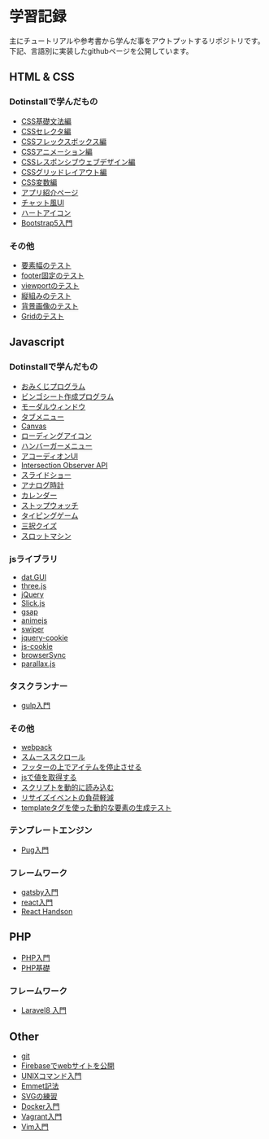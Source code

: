 
<html lang="ja">
  <head>
    <meta charset="UTF-8"/>
    <meta http-equiv="X-UA-Compatible" content="IE=edge"/>
    <meta name="viewport" content="width=device-width, initial-scale=1.0"/>
  </head>
  <body> 
    <h1>学習記録</h1>
    <p>主にチュートリアルや参考書から学んだ事をアウトプットするリポジトリです。<br>下記、言語別に実装したgithubページを公開しています。</p>
    <h2>HTML & CSS</h2>
    <h3>Dotinstallで学んだもの</h3>
    <ul> 
      <li><a href="https://takashitanaka.github.io/practice/css/dotinstall/css-basic/css-basic.html">CSS基礎文法編</a></li>
      <li><a href="https://takashitanaka.github.io/practice/css/dotinstall/css-selector/css-selector.html">CSSセレクタ編</a></li>
      <li><a href="https://takashitanaka.github.io/practice/css/dotinstall/css-flexbox/css-flexbox-main.html">CSSフレックスボックス編</a></li>
      <li><a href="https://takashitanaka.github.io/practice/css/dotinstall/css-animation/css-animation-main.html">CSSアニメーション編</a></li>
      <li><a href="https://takashitanaka.github.io/practice/css/dotinstall/css-responsive/index.html">CSSレスポンシブウェブデザイン編</a></li>
      <li><a href="https://takashitanaka.github.io/practice/css/dotinstall/css-gridLayout/">CSSグリッドレイアウト編</a></li>
      <li><a href="https://takashitanaka.github.io/practice/css/dotinstall/css-variables/index.html">CSS変数編</a></li>
      <li><a href="https://takashitanaka.github.io/practice/css/dotinstall/css-website/index.html">アプリ紹介ページ</a></li>
      <li><a href="https://takashitanaka.github.io/practice/css/dotinstall/chat-ui/chat-ui.html">チャット風UI</a></li>
      <li><a href="https://takashitanaka.github.io/practice/css/dotinstall/heart-icon/heart-icon.html">ハートアイコン</a></li>
      <li><a href="https://takashitanaka.github.io/practice/css/dotinstall/bootstrap5/index.html">Bootstrap5入門</a></li>
    </ul>
    <h3>その他</h3>
    <ul> 
      <li><a href="https://takashitanaka.github.io/practice/css/container-test/index.html">要素幅のテスト</a></li>
      <li><a href="https://takashitanaka.github.io/practice/css/footer-bottom/index.html">footer固定のテスト</a></li>
      <li><a href="https://takashitanaka.github.io/practice/html/viewport/index.html">viewportのテスト</a></li>
      <li><a href="https://takashitanaka.github.io/practice/css/vertical-typo/index.html">縦組みのテスト</a></li>
      <li><a href="https://takashitanaka.github.io/practice/css/cover-image/index.html">背景画像のテスト</a></li>
      <li><a href="https://takashitanaka.github.io/practice/css/grid/">Gridのテスト</a></li>
    </ul>
    <h2>Javascript</h2>
    <h3>Dotinstallで学んだもの</h3>
    <ul>
      <li><a href="https://takashitanaka.github.io/practice/js/dotinstall/omikuji/omikuji.html">おみくじプログラム</a></li>
      <li><a href="https://takashitanaka.github.io/practice/js/dotinstall/bingo/bingo.html">ビンゴシート作成プログラム</a></li>
      <li><a href="https://takashitanaka.github.io/practice/js/dotinstall/modalWindow/modalWindow.html">モーダルウィンドウ</a></li>
      <li><a href="https://takashitanaka.github.io/practice/js/dotinstall/tab/tab.html">タブメニュー</a></li>
      <li><a href="https://takashitanaka.github.io/practice/js/dotinstall/canvas/canvas.html">Canvas</a></li>
      <li><a href="https://takashitanaka.github.io/practice/js/dotinstall/loadingIcon/loadingIcon.html">ローディングアイコン</a></li>
      <li><a href="https://takashitanaka.github.io/practice/js/dotinstall/humbergerMenu/index.html">ハンバーガーメニュー</a></li>
      <li><a href="https://takashitanaka.github.io/practice/js/dotinstall/accordion/index.html">アコーディオンUI</a></li>
      <li><a href="https://takashitanaka.github.io/practice/js/dotinstall/intersectionObserverAPI/index.html">Intersection Observer API</a></li>
      <li><a href="https://takashitanaka.github.io/practice/js/dotinstall/slideShow/index.html">スライドショー</a></li>
      <li><a href="https://takashitanaka.github.io/practice/js/dotinstall/analogClock/index.html">アナログ時計</a></li>
      <li><a href="https://takashitanaka.github.io/practice/js/dotinstall/calendar/index.html">カレンダー</a></li>
      <li><a href="https://takashitanaka.github.io/practice/js/dotinstall/stopWatch/index.html">ストップウォッチ</a></li>
      <li><a href="https://takashitanaka.github.io/practice/js/dotinstall/typing/index.html">タイピングゲーム</a></li>
      <li><a href="https://takashitanaka.github.io/practice/js/dotinstall/quiz/index.html">三択クイズ</a></li>
      <li><a href="https://takashitanaka.github.io/practice/js/dotinstall/slot/index.html">スロットマシン</a></li>
    </ul>
    <h3>jsライブラリ</h3>
    <ul>
      <li><a href="https://takashitanaka.github.io/practice/js/library/datGUI/index.html">dat.GUI</a></li>
      <li><a href="https://takashitanaka.github.io/practice/js/library/threejs/">three.js</a></li>
      <li><a href="https://takashitanaka.github.io/practice/js/library/jquery/index.html">jQuery</a></li>
      <li><a href="https://takashitanaka.github.io/practice/js/library/slickjs/index.html">Slick.js</a></li>
      <li><a href="https://takashitanaka.github.io/practice/js/library/gsap/">gsap</a></li>
      <li><a href="https://takashitanaka.github.io/practice/js/library/animeJs/index.html">animejs</a></li>
      <li><a href="https://takashitanaka.github.io/practice/js/library/swiper/">swiper</a></li>
      <li><a href="https://takashitanaka.github.io/practice/js/library/jquery-cookie/">jquery-cookie</a></li>
      <li><a href="https://takashitanaka.github.io/practice/js/library/js-cookie/">js-cookie</a></li>
      <li><a href="https://takashitanaka.github.io/practice/js/library/browserSync/">browserSync</a></li>
      <li><a href="https://takashitanaka.github.io/practice/js/library/parallax.js/">parallax.js</a></li>
    </ul>
    <h3>タスクランナー</h3>
    <ul>
      <li><a href="https://takashitanaka.github.io/practice/js/task-runner/gulp/index.html">gulp入門</a></li>
    </ul>
    <h3>その他</h3>
    <ul>
      <li><a href="https://takashitanaka.github.io/practice/js/webpack/index.html">webpack</a></li>
      <li><a href="https://takashitanaka.github.io/practice/js/smoothScroll/index.html">スムーススクロール</a></li>
      <li><a href="https://takashitanaka.github.io/practice/js/fixedItemAboveFooter/index.html">フッターの上でアイテムを停止させる</a></li>
      <li><a href="https://takashitanaka.github.io/practice/js/measurement-value/index.html">jsで値を取得する</a></li>
      <li><a href="https://takashitanaka.github.io/practice/js/scriptChange/index.html">スクリプトを動的に読み込む</a></li>
      <li><a href="https://takashitanaka.github.io/practice/js/reductionResizeEvent/">リサイズイベントの負荷軽減</a></li>
      <li><a href="https://takashitanaka.github.io/practice/js/template/index.html">templateタグを使った動的な要素の生成テスト</a></li>
    </ul>
    <h3>テンプレートエンジン</h3>
    <ul> 
      <li><a href="https://takashitanaka.github.io/practice/js/template-engine/pug/">Pug入門</a></li>
    </ul>
    <h3>フレームワーク</h3>
    <ul> 
      <li><a href="https://takashitanaka.github.io/practice/js/frame-work/gatsbyTest/index.html">gatsby入門</a></li>
      <li><a href="https://takashitanaka.github.io/practice/js/frame-work/react/">react入門</a></li>
      <li><a href="https://takashitanaka.github.io/practice/js/frame-work/react-handson/">React Handson</a></li>
    </ul>
    <h2>PHP</h2>
    <ul>
      <li><a href="https://takashitanaka.github.io/practice/php/php-intro/">PHP入門</a></li>
      <li><a href="https://takashitanaka.github.io/practice/php/php-basic/">PHP基礎</a></li>
    </ul>
    <h3>フレームワーク</h3>
    <ul>
      <li><a href="https://takashitanaka.github.io/practice/php/frame-work/laravel8/">Laravel8 入門</a></li>
    </ul>
    <h2>Other</h2>
    <ul>
      <li><a href="https://takashitanaka.github.io/practice/other/git/">git</a></li>
      <li><a href="https://takashitanaka.github.io/practice/other/firebase/">Firebaseでwebサイトを公開</a></li>
      <li><a href="https://takashitanaka.github.io/practice/other/UNIX/">UNIXコマンド入門</a></li>
      <li><a href="https://takashitanaka.github.io/practice/other/emmet/">Emmet記法</a></li>
      <li><a href="https://takashitanaka.github.io/practice/other/svg/">SVGの練習</a></li>
      <li><a href="https://takashitanaka.github.io/practice/other/docker/">Docker入門</a></li>
      <li><a href="https://takashitanaka.github.io/practice/other/vagrant/">Vagrant入門</a></li>
      <li><a href="https://takashitanaka.github.io/practice/other/vim/">Vim入門</a></li>
    </ul>
  </body>
</html>